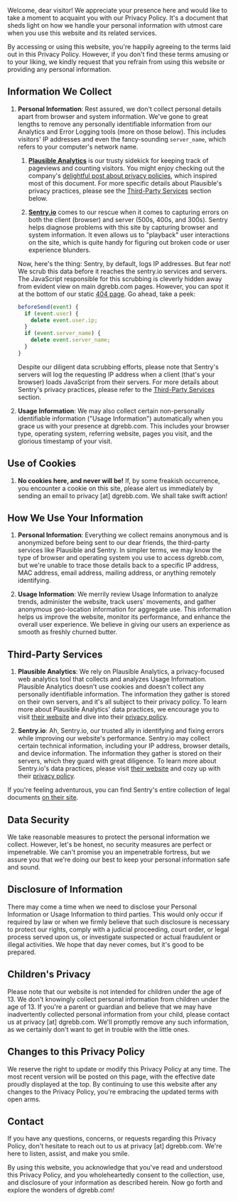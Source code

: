 Welcome, dear visitor! We appreciate your presence here and would like to take a moment to acquaint you with our Privacy Policy. It's a document that sheds light on how we handle your personal information with utmost care when you use this website and its related services.

By accessing or using this website, you're happily agreeing to the terms laid out in this Privacy Policy. However, if you don't find these terms amusing or to your liking, we kindly request that you refrain from using this website or providing any personal information.

## Information We Collect

1. **Personal Information**: Rest assured, we don't collect personal details apart from browser and system information. We've gone to great lengths to remove any personally identifiable information from our Analytics and Error Logging tools (more on those below). This includes visitors' IP addresses and even the fancy-sounding `server_name`, which refers to your computer's network name.

   1. **[Plausible Analytics](https://plausible.io)** is our trusty sidekick for keeping track of pageviews and counting visitors. You might enjoy checking out the company's [delightful post about privacy policies](https://plausible.io/blog/privacy-policy-page#privacy-policy-examples), which inspired most of this document. For more specific details about Plausible's privacy practices, please see the [Third-Party Services](#third-party-services) section below.

   2. **[Sentry.io](https://www.sentry.io)** comes to our rescue when it comes to capturing errors on both the client (browser) and server (500s, 400s, and 300s). Sentry helps diagnose problems with this site by capturing browser and system information. It even allows us to "playback" user interactions on the site, which is quite handy for figuring out broken code or user experience blunders.

    Now, here's the thing: Sentry, by default, logs IP addresses. But fear not! We scrub this data before it reaches the sentry.io services and servers. The JavaScript responsible for this scrubbing is cleverly hidden away from evident view on main dgrebb.com pages. However, you can spot it at the bottom of our static [404 page](/404). Go ahead, take a peek:

    ```javascript
    beforeSend(event) {
      if (event.user) {
        delete event.user.ip;
      }
      if (event.server_name) {
        delete event.server_name;
      }
    }
    ```

    Despite our diligent data scrubbing efforts, please note that Sentry's servers will log the requesting IP address when a client (that's your browser) loads JavaScript from their servers. For more details about Sentry's privacy practices, please refer to the [Third-Party Services](#third-party-services) section.

2. **Usage Information**: We may also collect certain non-personally identifiable information ("Usage Information") automatically when you grace us with your presence at dgrebb.com. This includes your browser type, operating system, referring website, pages you visit, and the glorious timestamp of your visit.

## Use of Cookies

1. **No cookies here, and never will be!** If, by some freakish occurrence, you encounter a cookie on this site, please alert us immediately by sending an email to privacy [at] dgrebb.com. We shall take swift action!

## How We Use Your Information

1. **Personal Information**: Everything we collect remains anonymous and is anonymized before being sent to our dear friends, the third-party services like Plausible and Sentry. In simpler terms, we may know the type of browser and operating system you use to access dgrebb.com, but we're unable to trace those details back to a specific IP address, MAC address, email address, mailing address, or anything remotely identifying.

2. **Usage Information**: We merrily review Usage Information to analyze trends, administer the website, track users' movements, and gather anonymous geo-location information for aggregate use. This information helps us improve the website, monitor its performance, and enhance the overall user experience. We believe in giving our users an experience as smooth as freshly churned butter.

## Third-Party Services

1. **Plausible Analytics**: We rely on Plausible Analytics, a privacy-focused web analytics tool that collects and analyzes Usage Information. Plausible Analytics doesn't use cookies and doesn't collect any personally identifiable information. The information they gather is stored on their own servers, and it's all subject to their privacy policy. To learn more about Plausible Analytics' data practices, we encourage you to visit [their website](https://plausible.io) and dive into their [privacy policy](https://plausible.io/privacy).

2. **Sentry.io**: Ah, Sentry.io, our trusted ally in identifying and fixing errors while improving our website's performance. Sentry.io may collect certain technical information, including your IP address, browser details, and device information. The information they gather is stored on their servers, which they guard with great diligence. To learn more about Sentry.io's data practices, please visit [their website](https://sentry.io/) and cozy up with their [privacy policy](https://sentry.io/privacy/).

If you're feeling adventurous, you can find Sentry's entire collection of legal documents [on their site](https://sentry.io/legal/).

## Data Security

We take reasonable measures to protect the personal information we collect. However, let's be honest, no security measures are perfect or impenetrable. We can't promise you an impenetrable fortress, but we assure you that we're doing our best to keep your personal information safe and sound.

## Disclosure of Information

There may come a time when we need to disclose your Personal Information or Usage Information to third parties. This would only occur if required by law or when we firmly believe that such disclosure is necessary to protect our rights, comply with a judicial proceeding, court order, or legal process served upon us, or investigate suspected or actual fraudulent or illegal activities. We hope that day never comes, but it's good to be prepared.

## Children's Privacy

Please note that our website is not intended for children under the age of 13. We don't knowingly collect personal information from children under the age of 13. If you're a parent or guardian and believe that we may have inadvertently collected personal information from your child, please contact us at privacy [at] dgrebb.com. We'll promptly remove any such information, as we certainly don't want to get in trouble with the little ones.

## Changes to this Privacy Policy

We reserve the right to update or modify this Privacy Policy at any time. The most recent version will be posted on this page, with the effective date proudly displayed at the top. By continuing to use this website after any changes to the Privacy Policy, you're embracing the updated terms with open arms.

## Contact

If you have any questions, concerns, or requests regarding this Privacy Policy, don't hesitate to reach out to us at privacy [at] dgrebb.com. We're here to listen, assist, and make you smile.

By using this website, you acknowledge that you've read and understood this Privacy Policy, and you wholeheartedly consent to the collection, use, and disclosure of your information as described herein. Now go forth and explore the wonders of dgrebb.com!